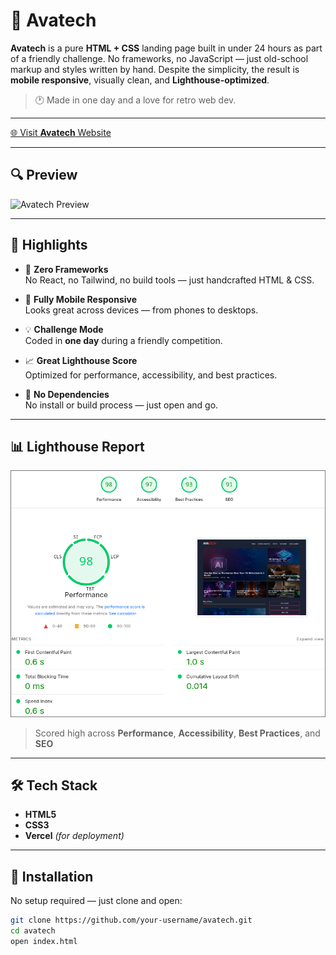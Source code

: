 # 🧪 Avatech

**Avatech** is a pure **HTML + CSS** landing page built in under 24 hours as part of a friendly challenge. No frameworks, no JavaScript — just old-school markup and styles written by hand. Despite the simplicity, the result is **mobile responsive**, visually clean, and **Lighthouse-optimized**.

> 🕐 Made in one day and a love for retro web dev.

---

[🌐 Visit **Avatech** Website](https://avatechh.vercel.app/)

---

## 🔍 Preview

![Avatech Preview](/avatech-preview.gif)

---

## 🚀 Highlights

- 🧱 **Zero Frameworks**  
  No React, no Tailwind, no build tools — just handcrafted HTML & CSS.

- 📱 **Fully Mobile Responsive**  
  Looks great across devices — from phones to desktops.

- 💡 **Challenge Mode**  
  Coded in **one day** during a friendly competition.

- 📈 **Great Lighthouse Score**  
  Optimized for performance, accessibility, and best practices.

- 📄 **No Dependencies**  
  No install or build process — just open and go.

---

## 📊 Lighthouse Report

![Lighthouse Report](/lighthouse-report.png)

> Scored high across **Performance**, **Accessibility**, **Best Practices**, and **SEO** 

---

## 🛠️ Tech Stack

- **HTML5**
- **CSS3**
- **Vercel** *(for deployment)*

---

## 📂 Installation

No setup required — just clone and open:

```bash
git clone https://github.com/your-username/avatech.git
cd avatech
open index.html

